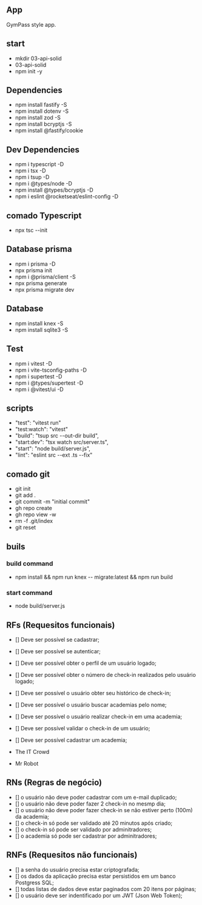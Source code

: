 ## App

GymPass style app.

## start

- mkdir 03-api-solid
- 03-api-solid
- npm init -y

## Dependencies

- npm install fastify -S
- npm install dotenv -S
- npm install zod -S
- npm install bcryptjs -S
- npm install @fastify/cookie

## Dev Dependencies

- npm i typescript -D
- npm i tsx -D
- npm i tsup -D
- npm i @types/node -D
- npm install @types/bcryptjs -D
- npm i eslint @rocketseat/eslint-config -D

## comado Typescript

- npx tsc --init

## Database prisma

- npm i prisma -D
- npx prisma init
- npm i @prisma/client -S
- npx prisma generate
- npx prisma migrate dev

## Database

- npm install knex -S
- npm install sqlite3 -S

## Test

- npm i vitest -D
- npm i vite-tsconfig-paths -D
- npm i supertest -D
- npm i @types/supertest -D
- npm i @vitest/ui -D

## scripts

- "test": "vitest run"
- "test:watch": "vitest"
- "build": "tsup src --out-dir build",
- "start:dev": "tsx watch src/server.ts",
- "start": "node build/server.js",
- "lint": "eslint src --ext .ts --fix"

## comado git

- git init
- git add .
- git commit -m "initial commit"
- gh repo create
- gh repo view -w
- rm -f .git/index
- git reset

## buils

### build command

- npm install && npm run knex -- migrate:latest && npm run build

### start command

- node build/server.js

## RFs (Requesitos funcionais)

- [] Deve ser possível se cadastrar;
- [] Deve ser possível se autenticar;
- [] Deve ser possível obter o perfil de um usuário logado;
- [] Deve ser possível obter o número de check-in realizados pelo usuário logado;
- [] Deve ser possível o usuário obter seu histórico de check-in;
- [] Deve ser possível o usuário buscar academias pelo nome;
- [] Deve ser possível o usuário realizar check-in em uma academia;
- [] Deve ser possível validar o check-in de um usuário;
- [] Deve ser possível cadastrar um academia;

- ​​The IT Crowd
- Mr Robot

## RNs (Regras de negócio)

- [] o usuário não deve poder cadastrar com um e-mail duplicado;
- [] o usuário não deve poder fazer 2 check-in no mesmp dia;
- [] o usuário não deve poder fazer check-in se não estiver perto (100m) da academia;
- [] o check-in só pode ser validado até 20 minutos após criado;
- [] o check-in só pode ser validado por adminitradores;
- [] o academia só pode ser cadastrar por adminitradores;

## RNFs (Requesitos não funcionais)

- [] a senha do usuário precisa estar criptografada;
- [] os dados da aplicação precisa estar persistidos em um banco Postgress SQL;
- [] todas listas de dados deve estar paginados com 20 itens por páginas;
- [] o usuário deve ser indentificado por um JWT (Json Web Token);
